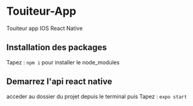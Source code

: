 # Touiteur-App
Touiteur app IOS React Native 

## Installation des packages
Tapez : `npm i` pour installer le node_modules

## Demarrez l'api react native
acceder au dossier du projet depuis le terminal puis
Tapez : `expo start`
